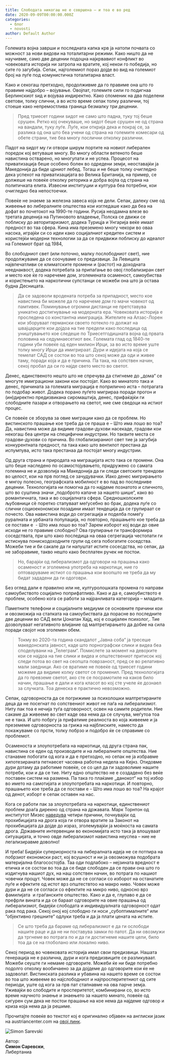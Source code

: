 ```yaml
---
title: Слободата никогаш не е совршена – и тоа е во ред
date: 2020-09-09T00:00:00.000Z
categories:
  - блог
  - novosti
author: Default Author
---
```


Големата војна заврши и последната капка крв ја натопи почвата со можност за нови видови на тоталитарни режими. Како ништо да не научивме, само две децении подоцна најкрвавиот конфликт во човековата историја ни затропа на вратите, кој некои го побeдија, но сите го загубија. Сепак, најголемиот пораз дојде во вид на големиот број на луѓе под комунистичка тоталитарна власт.

Како и секогаш претходно, продолживме да го правиме она што го правиме најдобро – вoјување. Овојпат, големите сили го подигнаа Берлинскиот ѕид и војуваа индиректно. Како споменик на два поделени светови, толку слични, а во исто време сепак толку различни, тој стоеше како непремостлива граница безмалку три децении.

> Пред триесет години ѕидот не само што падна, туку тој беше срушен. Ретко кој очекуваше, но ѕидот беше срушен не од страна на вандали, туку луѓе. Луѓе, кои открија дека и покрај се, за разлика од она што беа учени од страна на големите комесари од обете страни, тие беа многу послични отколку различни.

Падот на ѕидот му ги отвори ширум портите на новиот либерален поредок кој ветуваше многу. Во многу области ветеното беше навистина остварено, но многупати и не успеа. Процесот на приватизација беше особено болен во одредени земји, неоставајќи ја Македонија да биде црниот лебед. Тогаш и не беше толку очигледно дека успехот на приватизацијата во Велика Британија, на пример, се должеше на повеќе отколку реторика и добра војла од страна на политичката елита. Извесни институции и култура беа потребни, кои очигледно беа непостоечки.

Повеќе не знаеме за железна завеса која не дели. Сепак, далеку сме од живеење во либералните општества кои изгледаше како да беа на дофат во почетокот на 1990-те години. Русија неодамна влезе во третата деценија на Путиновото владеење, Полска се движи се поблиску до авторитаризмот, додека Турицја и Унгарија веќе имаат предност во таа сфера. Кина има преземено многу чекори во оваа насока, играјќи си со идеи како социјалниот кредитен систем и користејќи модерни технологии за да се придвижи поблиску до идеалот на Големиот брат од 1984,

Во слободниот свет (или поточно, малку послободниот свет), ние продолжуваме да се соочуваме со предизвици. За Левицата највпечатливи се климатските промени и (растот) на доходната нееднаквост, додека потребата за припаѓање во овој глобализиран свет и место кое ќе го наречеме дом, зголемената осаменост, самоубиства и користењето на наркотични супстанци се можеби она што ја остава будна Десницата.

> Да се задоволи вродената потреба за припадност, место кое навистина би можеле да го наречеме дом го мачи човекот од памтивек. Поминување огромни дистанци не претставува уникатно достигнување на модерната ера. Човековата историја е проследена со константна имиграција. Жителите на Алзас-Лорен кои зборуваат германски своето потекло го должат на швајцарците кои дојдоа на тие предели како последица од уништувањето кое следеше по Триесетгодишната војна од првата половина на седумнаесетиот век. Големата глад од 1840-те години уби повеќе од еден милион Ирци, за во исто време уште толку многу Ирци да имигрираат. Дури и идејата на која се темелат САД се состои во тоа што секој може да оди и живее таму, поради која и да е причина. Па така, на сопствен начин, секој пробал да си го најде свето место во светот.

Денес, единственото нешто што не спречува да стигнеме до „дома“ се многуте имиграциони закони кои постојат. Како во минатото така и денес, причината за големата миграција е поприлично иста – потрагата по подобар живот. Додека порано луѓето мигрираа поради прогон и (ин)директно предизвикана сиромаштија, денес, прифаќајќи ги слободните пазари и отворањето на светот, ние сме сведоци на истиот процес.

Се повеќе се зборува за овие миграции како да се проблем. Но вистинското прашање кое треба да се праша е – Што има лошо во тоа? Да, навистина може да видиме градови-духови насекаде, градови кои некогаш беа центри на специфични индустрии. Но таквите места се градови-духови со причина. Во глобализираниот свет тие ја загубија конкурентната предност, па така како што вентилот престана да испумпува, исто така престанаа да постојат многу индустрии.

Од друга страна и природата на миграцијата исто така се промени. Она што беше наследено по осамостојувањето, придружено со самата големина не и дозволија на Македонија да ги следи светските трендови во целост, кои на прв поглед се зачудувачки. Иако денес мигрирањето е мнгоу полесно, географската мобилност е во пад во последниве децении. Технологијата ни помогна да го најдеме познатото и сличното, што во суштина значи „подоброто капаче за нашето шише“, како во романтичната, така и во социјалната сфера. Средношколските љубовници сè поретко стапуваат меѓусебно во брак, додека луѓе со слични социоекономски позадини имаат тендеција да се групираат се почесто. Ова навистина води до сегрегација и поделба помеѓу руралната и урбаната популација, но повторно, прашањето кое треба да се постави е  - Што има лошо во тоа? Зарем изборот кој води до овие исходи не го правиме слободно? Ова групирање ги трансформира соседствата, при што како последица на оваа сегрегација честопати ги истиснува понискодоходните групи од сега побогатите соседства. Можеби тие и би сакале да ги напуштат истите сосесдства, но сепак, да не заборавиме, такво нешто како бесплатен ручек не постои.

> Но, барајќи од либерализмот да одговори на прашања како осаменост и зголемена употреба на наркотици, ние го оптоваруваме истиот со прашања кои воопшто не треба да му бидат зададени да ги одоговри.

Без оглед дали е правилно или не, културолошката промена го направи самоубиството социјално поприфатливо. Како и да е, самоубиството е проблем, особено кога се работи за најранливата категорија – младите.

Паметните телефони и социјалните медиуми се основните причини кои и овозможија на стапката на самоубиствата да порасне во последните две децении во САД вели Џонатан Хајд, кој е социјален психолог,. Тие дозволуваат негативното влијание од малтретирањето да добие на сила поради својот нов зголемен обем.

> Токму во 2020-та година скандалот „Јавна соба“ ја тресеше македонската јавност, каде што порнографски слики и видеа беа споделувани на „Телеграм“. Помислете за момент на девојките кои се најдоа на тие слики и видеа и општествениот притисок кој следи потоа во свет на сеопшта поврзаност, пред се во релативно мали заедници. Ако се вратиме не повеќе од триесет години можеме да видиме колку светот се променил. Пред технологијата да го превземе светот, ако сте се посрамотиле на каков било начин, прашање е дали и кога класот во кој сте учеле ќе дознаел за случката. Тоа денеска е практично невозможно. 

Сепак, одговорноста да се погрижиме за психолошки малтретираните деца да не посегнат по сопствениот живот не паѓа на либерализмот. Ниту пак тоа е нечија туѓа одговорност, освен на самите родители. Ние сакаме да живееме во свет каде ова нема да се случува, меѓутоа тоа не е така. И што побргу ја прифатиме реалноста во која живееме и ја преземеме одговорноста за грижа на најблиските, наместо да покажуваме со прсти, толку побрзо и подобро ќе се справиме со проблемот.

Осаменоста и злоупотребата на наркотици, од друга страна пак, навистина се еден од производите и на либералните општества. Ние станавме побогати од кога и да е претходно, но сепак не ја избравме хипотезираната петнаесет часовна работна недела на Кејнз. Отидовме дури дотаму да работиме повеќе, се со цел да ги задоволиме нашите потреби, кои и да се тие. Ниту едно општество не е создадено без веќе поставен систем на размена. Па така го плаќаме „данокот“ на тој избор во името на самотијата и злоупотребата на наркотици. И повторно, прашањето кое треба да се постави е – Што има лошо во тоа? На крајот од денот, изборт е сепак оставен на нас.

Кога се работи пак за злоупотребата на наркотици, единствениот проблем доаѓа дирекно од страна на државата. Марк Торнтон од институтот Мизес [наведува](https://mises.org/wire/real-cause-americas-opioid-epidemic) четири причини, почнувајќи од прохибицијата на дрога која ги отвора вратите за Законот на прохибицијата да дојде до израз, зголемувајќи ја моќноста на самата дрога. Државните интервенции во економијата исто така ја влошуваат ситуацијата, и точно овде либерализмот навистина неуспеа – ние не легализиравме доволно!

И треба! Бидејќи супериорноста на либералната идеја не се потпира на побрзиот економски раст, кој всушност и ни ја овозможува подобрата материјална благосостојба. Таа оди подлабоко – нејзината вредност е етичка и се состои во тоа да се биде слободен да се прави она што го издигнува нашиот дух, на наш сопствен начин, во потрага по нашиот човечки процут. Човек може да не се согласи со изборот на останатите луѓе и ефектите од истот врз општествтоо на макро ниво. Човек може дури и да не се согласи со ефектите на микро ниво, односно врз фамилијата  и граѓанските општество. Како и да е, глупаво е да се префрли вината и да се бараат одговорите на овие прашања од либерализмот, бидејќи слободата и индивидуалната одговорност одат рака под рака. Секој оној кој слободно ги носи „субоптималните“ или “објективно грешните“ одлуки треба и да ја плати цената на истите.

> Се што треба да бараме од либерализмот е да ги ослободи нашите раце и да не ни поставува замки по патот. Да ни овозмужи да тргнеме во потрага по и да ги достигнеме нашите цели, било тоа да се на глоболано или локално ниво.

Секој период во човековата историја имал свои предизвици. Нашата генерација не е различна, дури и кога предизвиците се разликуваат. Можеби сеуште ги немаме одговорите. Можеби ќе ни биде потребно подолго отколку вообичаено за да дојдеме до одговорите кои ќе не задоволат. Вистинската разлика и убавина на нашето време се состои во тоа што живееме во најслободниот и најпросперитетниот од сите периоди, уште од кога за прв пат стапнавме на ова парче земја. Уживајќи во слободите и просперитетот, комбинирани со, во исто време научното знаење и знаењето за нашето минато, повеќе од сигурен сум дека не постои прашање на кое нема да најдеме одговор и криза која нема да ја решиме.

Прочитајте повеќе во текстот кој е оригинално објавен на англиски јазик на austriancenter.com на [овој линк](https://www.austriancenter.com/freedom-never-perfect-that-is-fine/).    

![Simon Sarevski](http://libertaniabackup.local/wp-content/uploads/2020/02/Sime-pic-150x150.jpg)

Автор:  
**Симон Саревски**,   
Либертаниа

